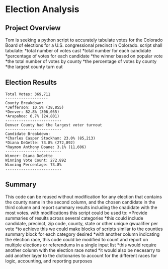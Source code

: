 # Election Analysis

## Project Overview
Tom is seeking a python script to accurately tabulate votes for the Colorado Board of elections for a U.S. congressional precinct in Colorado. 
script shall tabulate:
*total number of votes cast
*total number for each candidate
*percentage of votes for each candidate
*the winner based on popular vote
*the total number of votes by county
*the percentage of votes by county
*the largest county turn out

## Election Results
```
Total Votes: 369,711
-------------------
County Breakdown:
*Jefferson: 10.5% (38,855)
*Denver: 82.8% (306,055)
*Arapahoe: 6.7% (24,801)
-------------------------
Denver County had the largest voter turnout
-------------------------
Candidate Breakdown:
*Charles Casper Stockham: 23.0% (85,213)
*Diana DeGette: 73.8% (272,892)
*Raymon Anthony Doane: 3.1% (11,606)
-------------------------
Winner: Diana DeGette
Winning Vote Count: 272,892
Winning Percentage: 73.8%
-------------------------
```

## Summary
This code can be reused without modification for any election that contains the county name in the second column, and the chosen candidate in the third column and report summary results including the cnadidate with the most votes. 
with modifications this script could be used to:
*Provide summaries of results across several categories 
 *this could include candidate, precinct, zip code, county, state or other unique qwualifier per vote
  *to achieve this we could make blocks of scripts similar to the counties summary block for each category desired
*with another column indicating the election race, this code could be modified to count and report on multiple elections or referendums in a single input list
 *this would require another column with the election race noted
 *it would also be necesarry to add another layer to the dictionaries to account for the different races for logic, accounting, and reporting purposes